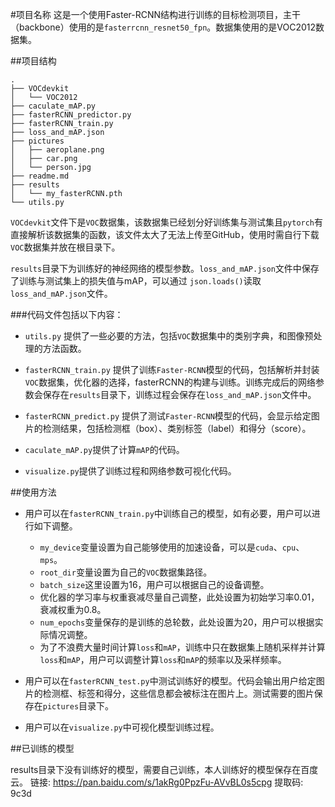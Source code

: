 #项目名称
这是一个使用Faster-RCNN结构进行训练的目标检测项目，主干（backbone）使用的是`fasterrcnn_resnet50_fpn`。数据集使用的是VOC2012数据集。

##项目结构
```
.
├── VOCdevkit
│   └── VOC2012
├── caculate_mAP.py
├── fasterRCNN_predictor.py
├── fasterRCNN_train.py
├── loss_and_mAP.json
├── pictures
│   ├── aeroplane.png
│   ├── car.png
│   └── person.jpg
├── readme.md
├── results
│   └── my_fasterRCNN.pth
└── utils.py
```
`VOCdevkit`文件下是`VOC`数据集，该数据集已经划分好训练集与测试集且`pytorch`有直接解析该数据集的函数，该文件太大了无法上传至GitHub，使用时需自行下载 `VOC`数据集并放在根目录下。

`results`目录下为训练好的神经网络的模型参数。`loss_and_mAP.json`文件中保存了训练与测试集上的损失值与mAP，可以通过 `json.loads()`读取`loss_and_mAP.json`文件。

###代码文件包括以下内容：
+   `utils.py` 提供了一些必要的方法，包括`VOC`数据集中的类别字典，和图像预处理的方法函数。

+   `fasterRCNN_train.py` 提供了训练`Faster-RCNN`模型的代码，包括解析并封装`VOC`数据集，优化器的选择，fasterRCNN的构建与训练。训练完成后的网络参数会保存在`results`目录下，训练过程会保存在`loss_and_mAP.json`文件中。
    
+   `fasterRCNN_predict.py` 提供了测试`Faster-RCNN`模型的代码，会显示给定图片的检测结果，包括检测框（box）、类别标签（label）和得分（score）。

+   `caculate_mAP.py`提供了计算`mAP`的代码。
    
+   `visualize.py`提供了训练过程和网络参数可视化代码。

##使用方法
+   用户可以在`fasterRCNN_train.py`中训练自己的模型，如有必要，用户可以进行如下调整。
    +   `my_device`变量设置为自己能够使用的加速设备，可以是`cuda`、`cpu`、`mps`。
    +   `root_dir`变量设置为自己的`VOC`数据集路径。
    +   `batch_size`这里设置为16，用户可以根据自己的设备调整。
    +   优化器的学习率与权重衰减尽量自己调整，此处设置为初始学习率0.01，衰减权重为0.8。
    +   `num_epochs`变量保存的是训练的总轮数，此处设置为20，用户可以根据实际情况调整。
    +   为了不浪费大量时间计算`loss`和`mAP`，训练中只在数据集上随机采样并计算`loss`和`mAP`，用户可以调整计算`loss`和`mAP`的频率以及采样频率。

+   用户可以在`fasterRCNN_test.py`中测试训练好的模型。代码会输出用户给定图片的检测框、标签和得分，这些信息都会被标注在图片上。测试需要的图片保存在`pictures`目录下。
    
+   用户可以在`visualize.py`中可视化模型训练过程。

##已训练的模型

results目录下没有训练好的模型，需要自己训练，本人训练好的模型保存在百度云。
链接: https://pan.baidu.com/s/1akRg0PpzFu-AVvBL0s5cpg 提取码: 9c3d